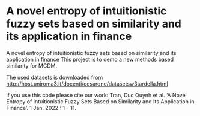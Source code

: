 # A novel entropy of intuitionistic fuzzy sets based on similarity and its application in finance
A novel entropy of intuitionistic fuzzy sets based on similarity and its application in finance
This project is to demo a new methods based similarity for MCDM.

The used datasets is downloaded from http://host.uniroma3.it/docenti/cesarone/datasetsw3tardella.html

if you use this code please cite our work:
Tran, Duc Quynh et al. ‘A Novel Entropy of Intuitionistic Fuzzy Sets Based on Similarity and Its Application in Finance’. 1 Jan. 2022 : 1 – 11.
